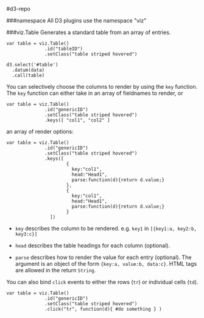 #d3-repo

###namespace
All D3 plugins use the namespace "viz"

###viz.Table
Generates a standard table from an array of entries.

   
    var table = viz.Table()
                  .id("tableID")
                  .setClass("table striped hovered")
                  	
    d3.select('#table')      
      .datum(data)
      .call(table)
      

You can selectively choose the columns to render by using the `key` function. The `key` function can either take in an array of fieldnames to render, or

    
    var table = viz.Table()
                  .id("genericID")
                  .setClass("table striped hovered")
                  .keys([ "col1", "col2" ]
                  
 

an array of render options: 

    var table = viz.Table()
                  .id("genericID")
                  .setClass("table striped hovered")
                  .keys([ 
                          {						          
                            key:"col1",          
                            head:"Head1",						          
                            parse:function(d){return d.value;}						        
                          },
                          {						          
                            key:"col1",          
                            head:"Head1",						          
                            parse:function(d){return d.value;}						        
                          }
                    ])
    
    
* `key` describes the column to be rendered. e.g. `key1` in `[{key1:a, key2:b, key3:c}]`

* `head` describes the table headings for each column (optional).

* `parse` describes how to render the value for each entry (optional). The argument is an object of the form `{key:a, value:b, data:c}`. HTML tags are allowed in the return `String`.


You can also bind `click` events to either the rows (`tr`) or individual cells (`td`).

    var table = viz.Table()
                  .id("genericID")
                  .setClass("table striped hovered")
                  .click("tr", function(d){ #do something } ) 

